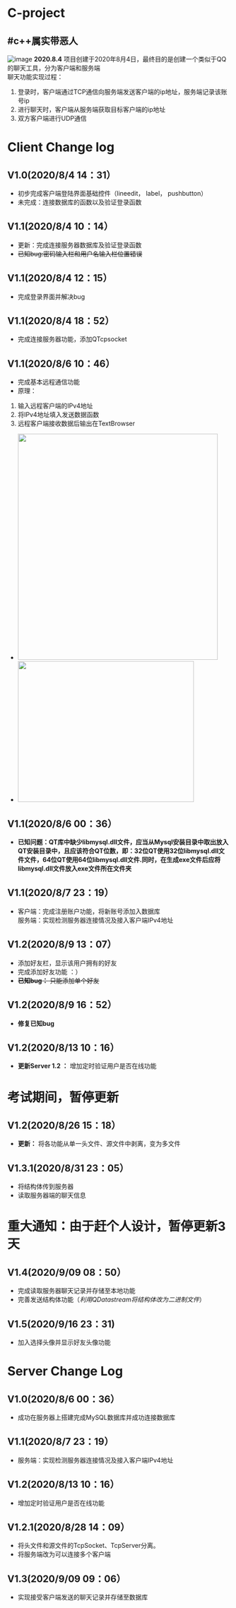 # C-project
#c++属实带恶人
---
![image](https://github.com/MaxKev1n/C-project/blob/master/images/Functions.png)
**2020.8.4**
项目创建于2020年8月4日，最终目的是创建一个类似于QQ的聊天工具，分为客户端和服务端  
聊天功能实现过程：  
1. 登录时，客户端通过TCP通信向服务端发送客户端的ip地址，服务端记录该账号ip  
2. 进行聊天时，客户端从服务端获取目标客户端的ip地址  
3. 双方客户端进行UDP通信 

# Client Change log
## V1.0(2020/8/4 14：31）
* 初步完成客户端登陆界面基础控件（lineedit， label， pushbutton）
* 未完成：连接数据库的函数以及验证登录函数  
## V1.1(2020/8/4 10：14）
* 更新：完成连接服务器数据库及验证登录函数
* ~~已知bug:密码输入栏和用户名输入栏位置错误~~  
## V1.1(2020/8/4 12：15）
* 完成登录界面并解决bug  
## V1.1(2020/8/4 18：52） 
* 完成连接服务器功能，添加QTcpsocket  
## V1.1(2020/8/6 10：46）
* 完成基本远程通信功能  
* 原理：  
1. 输入远程客户端的IPv4地址  
2. 将IPv4地址填入发送数据函数  
3. 远程客户端接收数据后输出在TextBrowser  
* <img width="452" height="512" src="https://github.com/MaxKev1n/C-project/blob/master/images/result1.png"/>
* <img width="398" height="319" src="https://github.com/MaxKev1n/C-project/blob/master/images/result2.png"/>  
## V1.1(2020/8/6 00：36）
* **已知问题：QT库中缺少libmysql.dll文件，应当从Mysql安装目录中取出放入QT安装目录中，且应该符合QT位数，即：32位QT使用32位libmysql.dll文件文件，64位QT使用64位libmysql.dll文件.同时，在生成exe文件后应将libmysql.dll文件放入exe文件所在文件夹**   
## V1.1(2020/8/7 23：19）
* 客户端：完成注册账户功能，将新账号添加入数据库  
服务端：实现检测服务器连接情况及接入客户端IPv4地址
## V1.2(2020/8/9 13：07）
* 添加好友栏，显示该用户拥有的好友
* 完成添加好友功能  ：）  
* ~~**已知bug：** 只能添加单个好友~~  
## V1.2(2020/8/9 16：52）
* **修复已知bug**
## V1.2(2020/8/13 10：16）
* **更新Server 1.2 ：** 增加定时验证用户是否在线功能  
# **考试期间，暂停更新**
## V1.2(2020/8/26 15：18）
* **更新：** 将各功能从单一头文件、源文件中剥离，变为多文件
## V1.3.1(2020/8/31 23：05）
* 将结构体传到服务器
* 读取服务器端的聊天信息  
# 重大通知：由于赶个人设计，暂停更新3天  

## V1.4(2020/9/09 08：50）
* 完成读取服务器聊天记录并存储至本地功能
* 完善发送结构体功能（*利用QDatastream将结构体改为二进制文件*）
## V1.5(2020/9/16 23：31)
* 加入选择头像并显示好友头像功能
  
    
      
        
        
# Server Change Log
## V1.0(2020/8/6 00：36）
* 成功在服务器上搭建完成MySQL数据库并成功连接数据库  
## V1.1(2020/8/7 23：19）
* 服务端：实现检测服务器连接情况及接入客户端IPv4地址
## V1.2(2020/8/13 10：16）
* 增加定时验证用户是否在线功能 
## V1.2.1(2020/8/28 14：09）
* 将头文件和源文件的TcpSocket、TcpServer分离。
* 将服务端改为可以连接多个客户端
## V1.3(2020/9/09 09：06）
* 实现接受客户端发送的聊天记录并存储至数据库
